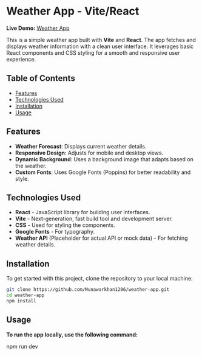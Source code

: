 # Weather App - Vite/React

**Live Demo:** [Weather App](https://weather-app-jet-phi-27.vercel.app/)

This is a simple weather app built with **Vite** and **React**. The app fetches and displays weather information with a clean user interface. It leverages basic React components and CSS styling for a smooth and responsive user experience.

## Table of Contents

- [Features](#features)
- [Technologies Used](#technologies-used)
- [Installation](#installation)
- [Usage](#usage)

## Features

- **Weather Forecast**: Displays current weather details.
- **Responsive Design**: Adjusts for mobile and desktop views.
- **Dynamic Background**: Uses a background image that adapts based on the weather.
- **Custom Fonts**: Uses Google Fonts (Poppins) for better readability and style.

## Technologies Used

- **React** - JavaScript library for building user interfaces.
- **Vite** - Next-generation, fast build tool and development server.
- **CSS** - Used for styling the components.
- **Google Fonts** - For typography.
- **Weather API** (Placeholder for actual API or mock data) - For fetching weather details.

## Installation

To get started with this project, clone the repository to your local machine:

```bash
git clone https://github.com/Munawarkhan1206/weather-app.git
cd weather-app
npm install

```

## Usage

**To run the app locally, use the following command:**

npm run dev
